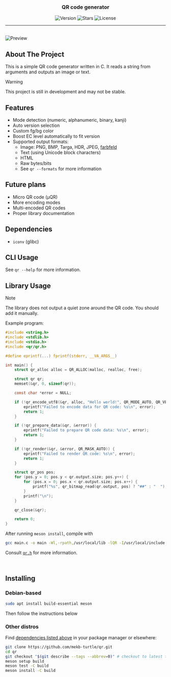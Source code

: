 <div align="center">
    <h3 align="center">QR code generator</h3>
    <img alt="Version" src="https://img.shields.io/github/v/release/mekb-turtle/qr?style=flat&logoColor=f5c2e7&labelColor=1e1e2e&color=f5c2e7" />
    <img alt="Stars" src="https://img.shields.io/github/stars/mekb-turtle/qr?style=flat&logoColor=f5c2e7&labelColor=1e1e2e&color=f5c2e7" />
    <img alt="License" src="https://img.shields.io/github/license/mekb-turtle/qr?style=flat&logoColor=f5c2e7&labelColor=1e1e2e&color=f5c2e7" />
</div>

---
<br/>

<img alt="Preview" src="assets/preview.png"/>

## About The Project
This is a simple QR code generator written in C. It reads a string from arguments and outputs an image or text.

> [!WARNING]
> This project is still in development and may not be stable.

## Features
- Mode detection (numeric, alphanumeric, binary, kanji)
- Auto version selection
- Custom fg/bg color
- Boost EC level automatically to fit version
- Supported output formats:
  - Image: PNG, BMP, Targa, HDR, JPEG, [farbfeld](https://tools.suckless.org/farbfeld/)
  - Text (using Unicode block characters)
  - HTML
  - Raw bytes/bits
  - See `qr --formats` for more information

## Future plans
- Micro QR code (μQR)
- More encoding modes
- Multi-encoded QR codes
- Proper library documentation

## Dependencies
- `iconv` (glibc)

## CLI Usage
See `qr --help` for more information.

## Library Usage
> [!NOTE]
> The library does not output a quiet zone around the QR code. You should add it manually.

Example program:
```c
#include <string.h>
#include <stdlib.h>
#include <stdio.h>
#include <qr/qr.h>

#define eprintf(...) fprintf(stderr, __VA_ARGS__)

int main() {
	struct qr_alloc alloc = QR_ALLOC(malloc, realloc, free);

	struct qr qr;
	memset(&qr, 0, sizeof(qr));

	const char *error = NULL;

	if (!qr_encode_utf8(&qr, alloc, "Hello world!", QR_MODE_AUTO, QR_VERSION_AUTO, QR_ECL_MEDIUM, &error)) {
		eprintf("Failed to encode data for QR code: %s\n", error);
		return 1;
	}

	if (!qr_prepare_data(&qr, &error)) {
		eprintf("Failed to prepare QR code data: %s\n", error);
		return 1;
	}

	if (!qr_render(&qr, &error, QR_MASK_AUTO)) {
		eprintf("Failed to render QR code: %s\n", error);
		return 1;
	}

	struct qr_pos pos;
	for (pos.y = 0; pos.y < qr.output.size; pos.y++) {
		for (pos.x = 0; pos.x < qr.output.size; pos.x++) {
			printf("%s", qr_bitmap_read(qr.output, pos) ? "##" : "  ");
		}
		printf("\n");
	}

	qr_close(&qr);

	return 0;
}
```
After running `meson install`, compile with 
```sh
gcc main.c -o main -Wl,-rpath,/usr/local/lib -lQR -I/usr/local/include
```

Consult [`qr.h`](src/libqr/qr.h) for more information.

<br />

## Installing
### Debian-based
```bash
sudo apt install build-essential meson
```
Then follow the instructions below

### Other distros
Find [dependencies listed above](#dependencies) in your package manager or elsewhere:

```bash
git clone https://github.com/mekb-turtle/qr.git
cd qr
git checkout "$(git describe --tags --abbrev=0)" # checkout to latest tag, omit for latest commit
meson setup build
meson test -C build
meson install -C build
```

